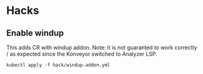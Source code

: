 # Hacks

## Enable windup
This adds CR with windup addon. Note: it is not guaranted to work correctly / as expected since the Konveyor switched to Analyzer LSP.

```
kubectl apply -f hack/windup-addon.yml
```
